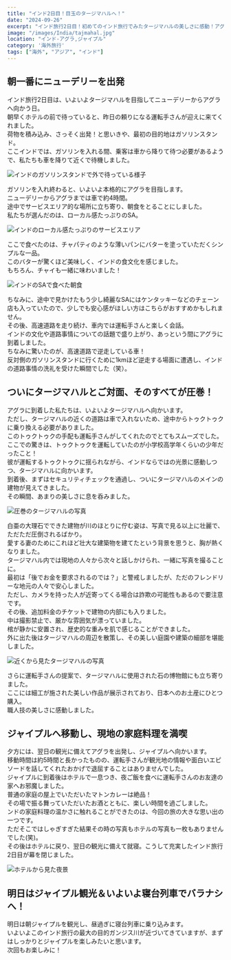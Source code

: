 ```yaml
---
title: "インド2日目！目玉のタージマハルへ！"
date: "2024-09-26"
excerpt: "インド旅行2日目！初めてのインド旅行でみたタージマハルの美しさに感動！アグラからジャイプルへ移動し、現地の家庭料理も満喫。寝台列車でバラナシへ向かう準備も完了！"
image: "/images/India/tajmahal.jpg"
location: "インド-アグラ,ジャイプル"
category: '海外旅行'
tags: ["海外", "アジア", "インド"]
---
```


## 朝一番にニューデリーを出発

インド旅行2日目は、いよいよタージマハルを目指してニューデリーからアグラへ向かう日。  
朝早くホテルの前で待っていると、昨日の頼りになる運転手さんが迎えに来てくれました。  
荷物を積み込み、さっそく出発！と思いきや、最初の目的地はガソリンスタンド。  
ここインドでは、ガソリンを入れる間、乗客は車から降りて待つ必要があるようで、私たちも車を降りて近くで待機しました。   

![インドのガソリンスタンドで外で待っている様子](/images/India/indian-gas-station.jpg)

ガソリンを入れ終わると、いよいよ本格的にアグラを目指します。  
ニューデリーからアグラまでは車で約4時間。  
途中でサービスエリア的な場所に立ち寄り、朝食をとることにしました。  
私たちが選んだのは、ローカル感たっぷりのSA。  

![インドのローカル感たっぷりのサービスエリア](/images/India/indian-service-area.jpg)

ここで食べたのは、チャパティのような薄いパンにバターを塗っていただくシンプルな一品。  
このバターが驚くほど美味しく、インドの食文化を感じました。  
もちろん、チャイも一緒に味わいました！  

![インドのSAで食べた朝食](/images/India/service-area-morning.jpg)

ちなみに、途中で見かけたもう少し綺麗なSAにはケンタッキーなどのチェーン店も入っていたので、少しでも安心感がほしい方はこちらがおすすめかもしれません。  
その後、高速道路を走り続け、車内では運転手さんと楽しく会話。  
インドの文化や道路事情についての話題で盛り上がり、あっという間にアグラに到着しました。  
ちなみに驚いたのが、高速道路で逆走している車！  
反対側のガソリンスタンドに行くために1kmほど逆走する場面に遭遇し、インドの道路事情の洗礼を受けた瞬間でした（笑）。  

## ついにタージマハルとご対面、そのすべてが圧巻！

アグラに到着した私たちは、いよいよタージマハルへ向かいます。      
ただし、タージマハルの近くの道路は車で入れないため、途中からトゥクトゥクに乗り換える必要がありました。  
このトゥクトゥクの手配も運転手さんがしてくれたのでとてもスムーズでした。  
ここでの驚きは、トゥクトゥクを運転していたのが小学校高学年くらいの少年だったこと！  
彼が運転するトゥクトゥクに揺られながら、インドならではの光景に感動しつつ、タージマハルに向かいます。  
到着後、まずはセキュリティチェックを通過し、ついにタージマハルのメインの建物が見えてきました。  
その瞬間、あまりの美しさに息を呑みました。  

![圧巻のタージマハルの写真](/images/India/tajmahal.jpg)

白亜の大理石でできた建物が川のほとりに佇む姿は、写真で見る以上に壮麗で、ただただ圧倒されるばかり。  
愛する妻のためにこれほど壮大な建築物を建てたという背景を思うと、胸が熱くなりました。  
タージマハル内では現地の人々から次々と話しかけられ、一緒に写真を撮ることに。  
最初は「後でお金を要求されるのでは？」と警戒しましたが、ただのフレンドリーな地元の人々で安心しました。  
ただし、カメラを持った人が近寄ってくる場合は詐欺の可能性もあるので要注意です。  
その後、追加料金のチケットで建物の内部にも入りました。  
中は撮影禁止で、厳かな雰囲気が漂っていました。  
棺が静かに安置され、歴史的な重みを肌で感じることができました。  
外に出た後はタージマハルの周辺を散策し、その美しい庭園や建築の細部を堪能しました。  

![近くから見たタージマハルの写真](/images/India/tajmahal2.jpg)

さらに運転手さんの提案で、タージマハルに使用された石の博物館にも立ち寄りました。  
ここには細工が施された美しい作品が展示されており、日本へのお土産にひとつ購入。  
職人技の美しさに感動しました。  

## ジャイプルへ移動し、現地の家庭料理を満喫

夕方には、翌日の観光に備えてアグラを出発し、ジャイプルへ向かいます。  
移動時間は約5時間と長かったものの、運転手さんが観光地の情報や面白いエピソードを話してくれたおかげで退屈することはありませんでした。  
ジャイプルに到着後はホテルで一息つき、夜ご飯を食べに運転手さんのお友達の家へお邪魔しました。  
普通の家庭の屋上でいただいたマトンカレーは絶品！  
その場で振る舞っていただいたお酒とともに、楽しい時間を過ごしました。  
ンドの家庭料理の温かさに触れることができたのは、今回の旅の大きな思い出の一つです。  
ただそこではしゃぎすぎた結果その時の写真もホテルの写真も一枚もありませんでした(笑)。  
その後はホテルに戻り、翌日の観光に備えて就寝。こうして充実したインド旅行2日目が幕を閉じました。  

![ホテルから見た夜景](/images/India/jaipur-hotel.jpg)

## 明日はジャイプル観光＆いよいよ寝台列車でバラナシへ！

明日は朝ジャイプルを観光し、昼過ぎに寝台列車に乗り込みます。  
いよいよこのインド旅行の最大の目的ガンジス川が近づいてきていますが、まずはしっかりとジャイプルを楽しみたいと思います。  
次回もお楽しみに！  
